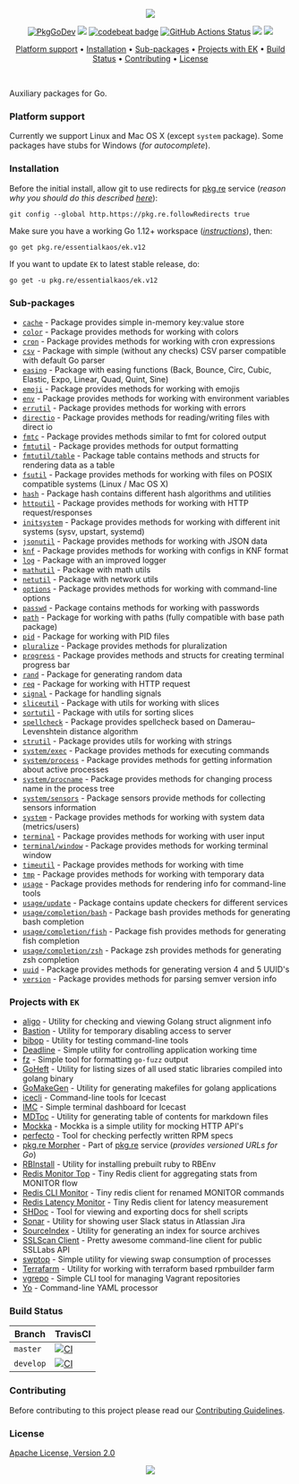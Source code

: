 <p align="center"><a href="#readme"><img src="https://gh.kaos.st/go-ek.svg"/></a></p>

<p align="center">
  <a href="https://pkg.go.dev/github.com/essentialkaos/ek"><img src="https://pkg.go.dev/badge/essentialkaos/ek" alt="PkgGoDev" /></a>
  <a href="https://goreportcard.com/report/github.com/essentialkaos/ek"><img src="https://goreportcard.com/badge/github.com/essentialkaos/ek" /></a>
  <a href="https://codebeat.co/projects/github-com-essentialkaos-ek"><img alt="codebeat badge" src="https://codebeat.co/badges/3649d737-e5b9-4465-9765-b9f4ebec60ec" /></a>
  <a href="https://github.com/essentialkaos/ek/actions"><img src="https://github.com/essentialkaos/ek/workflows/CI/badge.svg" alt="GitHub Actions Status" /></a>
  <a href="https://github.com/essentialkaos/ek/actions?query=workflow%3ACodeQL"><img src="https://github.com/essentialkaos/ek/workflows/CodeQL/badge.svg" /></a>
  <a href="#license"><img src="https://gh.kaos.st/apache2.svg" /></a>
</p>

<p align="center"><a href="#platform-support">Platform support</a> • <a href="#installation">Installation</a> • <a href="#sub-packages">Sub-packages</a> • <a href="#projects-with-ek">Projects with EK</a> • <a href="#build-status">Build Status</a> • <a href="#contributing">Contributing</a> • <a href="#license">License</a></p>

<br/>

Auxiliary packages for Go.

### Platform support

Currently we support Linux and Mac OS X (except `system` package). Some packages have stubs for Windows (_for autocomplete_).

### Installation

Before the initial install, allow git to use redirects for [pkg.re](https://github.com/essentialkaos/pkgre) service (_reason why you should do this described [here](https://github.com/essentialkaos/pkgre#git-support)_):

```
git config --global http.https://pkg.re.followRedirects true
```

Make sure you have a working Go 1.12+ workspace (_[instructions](https://golang.org/doc/install)_), then:

```
go get pkg.re/essentialkaos/ek.v12
```

If you want to update `EK` to latest stable release, do:

```
go get -u pkg.re/essentialkaos/ek.v12
```

### Sub-packages

* [`cache`](https://godoc.org/pkg.re/essentialkaos/ek.v12/cache) - Package provides simple in-memory key:value store
* [`color`](https://godoc.org/pkg.re/essentialkaos/ek.v12/color) - Package provides methods for working with colors
* [`cron`](https://godoc.org/pkg.re/essentialkaos/ek.v12/cron) - Package provides methods for working with cron expressions
* [`csv`](https://godoc.org/pkg.re/essentialkaos/ek.v12/csv) - Package with simple (without any checks) CSV parser compatible with default Go parser
* [`easing`](https://godoc.org/pkg.re/essentialkaos/ek.v12/easing) - Package with easing functions (Back, Bounce, Circ, Cubic, Elastic, Expo, Linear, Quad, Quint, Sine)
* [`emoji`](https://godoc.org/pkg.re/essentialkaos/ek.v12/emoji) - Package provides methods for working with emojis
* [`env`](https://godoc.org/pkg.re/essentialkaos/ek.v12/env) - Package provides methods for working with environment variables
* [`errutil`](https://godoc.org/pkg.re/essentialkaos/ek.v12/errutil) - Package provides methods for working with errors
* [`directio`](https://godoc.org/pkg.re/essentialkaos/ek.v12/directio) - Package provides methods for reading/writing files with direct io
* [`fmtc`](https://godoc.org/pkg.re/essentialkaos/ek.v12/fmtc) - Package provides methods similar to fmt for colored output
* [`fmtutil`](https://godoc.org/pkg.re/essentialkaos/ek.v12/fmtutil) - Package provides methods for output formatting
* [`fmtutil/table`](https://godoc.org/pkg.re/essentialkaos/ek.v12/fmtutil/table) - Package table contains methods and structs for rendering data as a table
* [`fsutil`](https://godoc.org/pkg.re/essentialkaos/ek.v12/fsutil) - Package provides methods for working with files on POSIX compatible systems (Linux / Mac OS X)
* [`hash`](https://godoc.org/pkg.re/essentialkaos/ek.v12/hash) - Package hash contains different hash algorithms and utilities
* [`httputil`](https://godoc.org/pkg.re/essentialkaos/ek.v12/httputil) - Package provides methods for working with HTTP request/responses
* [`initsystem`](https://godoc.org/pkg.re/essentialkaos/ek.v12/initsystem) - Package provides methods for working with different init systems (sysv, upstart, systemd)
* [`jsonutil`](https://godoc.org/pkg.re/essentialkaos/ek.v12/jsonutil) - Package provides methods for working with JSON data
* [`knf`](https://godoc.org/pkg.re/essentialkaos/ek.v12/knf) - Package provides methods for working with configs in KNF format
* [`log`](https://godoc.org/pkg.re/essentialkaos/ek.v12/log) - Package with an improved logger
* [`mathutil`](https://godoc.org/pkg.re/essentialkaos/ek.v12/mathutil) - Package with math utils
* [`netutil`](https://godoc.org/pkg.re/essentialkaos/ek.v12/netutil) - Package with network utils
* [`options`](https://godoc.org/pkg.re/essentialkaos/ek.v12/options) - Package provides methods for working with command-line options
* [`passwd`](https://godoc.org/pkg.re/essentialkaos/ek.v12/passwd) - Package contains methods for working with passwords
* [`path`](https://godoc.org/pkg.re/essentialkaos/ek.v12/path) - Package for working with paths (fully compatible with base path package)
* [`pid`](https://godoc.org/pkg.re/essentialkaos/ek.v12/pid) - Package for working with PID files
* [`pluralize`](https://godoc.org/pkg.re/essentialkaos/ek.v12/pluralize) - Package provides methods for pluralization
* [`progress`](https://godoc.org/pkg.re/essentialkaos/ek.v12/progress) - Package provides methods and structs for creating terminal progress bar
* [`rand`](https://godoc.org/pkg.re/essentialkaos/ek.v12/rand) - Package for generating random data
* [`req`](https://godoc.org/pkg.re/essentialkaos/ek.v12/req) - Package for working with HTTP request
* [`signal`](https://godoc.org/pkg.re/essentialkaos/ek.v12/signal) - Package for handling signals
* [`sliceutil`](https://godoc.org/pkg.re/essentialkaos/ek.v12/sliceutil) - Package with utils for working with slices
* [`sortutil`](https://godoc.org/pkg.re/essentialkaos/ek.v12/sortutil) - Package with utils for sorting slices
* [`spellcheck`](https://godoc.org/pkg.re/essentialkaos/ek.v12/spellcheck) - Package provides spellcheck based on Damerau–Levenshtein distance algorithm
* [`strutil`](https://godoc.org/pkg.re/essentialkaos/ek.v12/strutil) - Package provides utils for working with strings
* [`system/exec`](https://godoc.org/pkg.re/essentialkaos/ek.v12/system/process) - Package provides methods for executing commands
* [`system/process`](https://godoc.org/pkg.re/essentialkaos/ek.v12/system/process) - Package provides methods for getting information about active processes
* [`system/procname`](https://godoc.org/pkg.re/essentialkaos/ek.v12/system/process) - Package provides methods for changing process name in the process tree
* [`system/sensors`](https://godoc.org/pkg.re/essentialkaos/ek.v12/system/sensors) - Package sensors provide methods for collecting sensors information
* [`system`](https://godoc.org/pkg.re/essentialkaos/ek.v12/system) - Package provides methods for working with system data (metrics/users)
* [`terminal`](https://godoc.org/pkg.re/essentialkaos/ek.v12/terminal) - Package provides methods for working with user input
* [`terminal/window`](https://godoc.org/pkg.re/essentialkaos/ek.v12/terminal/window) - Package provides methods for working terminal window
* [`timeutil`](https://godoc.org/pkg.re/essentialkaos/ek.v12/timeutil) - Package provides methods for working with time
* [`tmp`](https://godoc.org/pkg.re/essentialkaos/ek.v12/tmp) - Package provides methods for working with temporary data
* [`usage`](https://godoc.org/pkg.re/essentialkaos/ek.v12/usage) - Package provides methods for rendering info for command-line tools
* [`usage/update`](https://godoc.org/pkg.re/essentialkaos/ek.v12/usage/update) - Package contains update checkers for different services
* [`usage/completion/bash`](https://godoc.org/pkg.re/essentialkaos/ek.v12/usage/completion/bash) - Package bash provides methods for generating bash completion
* [`usage/completion/fish`](https://godoc.org/pkg.re/essentialkaos/ek.v12/usage/completion/fish) - Package fish provides methods for generating fish completion
* [`usage/completion/zsh`](https://godoc.org/pkg.re/essentialkaos/ek.v12/usage/completion/zsh) - Package zsh provides methods for generating zsh completion
* [`uuid`](https://godoc.org/pkg.re/essentialkaos/ek.v12/uuid) - Package provides methods for generating version 4 and 5 UUID's
* [`version`](https://godoc.org/pkg.re/essentialkaos/ek.v12/version) - Package provides methods for parsing semver version info

### Projects with `EK`

* [aligo](https://github.com/essentialkaos/aligo) - Utility for checking and viewing Golang struct alignment info
* [Bastion](https://github.com/essentialkaos/bastion) - Utility for temporary disabling access to server
* [bibop](https://github.com/essentialkaos/bibop) - Utility for testing command-line tools
* [Deadline](https://github.com/essentialkaos/deadline) - Simple utility for controlling application working time
* [fz](https://github.com/essentialkaos/fz) - Simple tool for formatting `go-fuzz` output
* [GoHeft](https://github.com/essentialkaos/goheft) - Utility for listing sizes of all used static libraries compiled into golang binary
* [GoMakeGen](https://github.com/essentialkaos/gomakegen) - Utility for generating makefiles for golang applications
* [icecli](https://github.com/essentialkaos/icecli) - Command-line tools for Icecast
* [IMC](https://github.com/essentialkaos/imc) - Simple terminal dashboard for Icecast
* [MDToc](https://github.com/essentialkaos/mdtoc) - Utility for generating table of contents for markdown files
* [Mockka](https://github.com/essentialkaos/mockka) - Mockka is a simple utility for mocking HTTP API's
* [perfecto](https://github.com/essentialkaos/perfecto) - Tool for checking perfectly written RPM specs
* [pkg.re Morpher](https://github.com/essentialkaos/pkgre) - Part of [pkg.re](https://pkg.re) service (_provides versioned URLs for Go_)
* [RBInstall](https://github.com/essentialkaos/rbinstall) - Utility for installing prebuilt ruby to RBEnv
* [Redis Monitor Top](https://github.com/essentialkaos/redis-monitor-top) - Tiny Redis client for aggregating stats from MONITOR flow
* [Redis CLI Monitor](https://github.com/essentialkaos/redis-cli-monitor) - Tiny redis client for renamed MONITOR commands
* [Redis Latency Monitor](https://github.com/essentialkaos/redis-latency-monitor) - Tiny Redis client for latency measurement
* [SHDoc](https://github.com/essentialkaos/shdoc) - Tool for viewing and exporting docs for shell scripts
* [Sonar](https://github.com/essentialkaos/sonar) - Utility for showing user Slack status in Atlassian Jira
* [SourceIndex](https://github.com/essentialkaos/source-index) - Utility for generating an index for source archives
* [SSLScan Client](https://github.com/essentialkaos/sslcli) - Pretty awesome command-line client for public SSLLabs API
* [swptop](https://github.com/essentialkaos/swptop) - Simple utility for viewing swap consumption of processes
* [Terrafarm](https://github.com/essentialkaos/terrafarm) - Utility for working with terraform based rpmbuilder farm
* [vgrepo](https://github.com/gongled/vgrepo) - Simple CLI tool for managing Vagrant repositories
* [Yo](https://github.com/essentialkaos/yo) - Command-line YAML processor

### Build Status

| Branch | TravisCI |
|--------|----------|
| `master` | [![CI](https://github.com/essentialkaos/ek/workflows/CI/badge.svg?branch=master)](https://github.com/essentialkaos/ek/actions) |
| `develop` | [![CI](https://github.com/essentialkaos/ek/workflows/CI/badge.svg?branch=develop)](https://github.com/essentialkaos/ek/actions) |

### Contributing

Before contributing to this project please read our [Contributing Guidelines](https://github.com/essentialkaos/contributing-guidelines#contributing-guidelines).

### License

[Apache License, Version 2.0](http://www.apache.org/licenses/LICENSE-2.0)

<p align="center"><a href="https://essentialkaos.com"><img src="https://gh.kaos.st/ekgh.svg"/></a></p>
